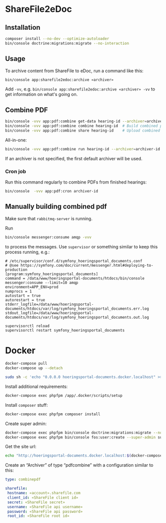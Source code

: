 # ShareFile2eDoc

## Installation

```sh
composer install --no-dev --optimize-autoloader
bin/console doctrine:migrations:migrate --no-interaction
```

## Usage

To archive content from ShareFile to eDoc, run a command like this:

```sh
bin/console app:sharefile2edoc:archive «archiver»
```

Add `-vv`, e.g. `bin/console app:sharefile2edoc:archive «archiver» -vv` to get
information on what's going on.


## Combine PDF

```sh
bin/console -vvv app:pdf:combine get-data hearing-id --archiver=archiver-id # Get data from ShareFile
bin/console -vvv app:pdf:combine combine hearing-id  # Build combined pdf
bin/console -vvv app:pdf:combine share hearing-id    # Upload combined pdf to ShareFile
```

All-in-one:

```sh
bin/console -vvv app:pdf:combine run hearing-id --archiver=archiver-id # Archive combined pdf in eDoc
```

If an archiver is not specified, the first default archiver will be used.

### Cron job

Run this command regularly to combine PDFs from finished hearings:

```sh
bin/console  -vvv app:pdf:cron archiver-id
```

## Manually building combined pdf

Make sure that `rabbitmq-server` is running.

Run

```sh
bin/console messenger:consume amqp -vvv
```

to process the messages. Use `supervisor` or something similar to keep this
process running, e.g.:

```
# /etc/supervisor/conf.d/symfony_hoeringsportal_documents.conf
# @see https://symfony.com/doc/current/messenger.html#deploying-to-production
[program:symfony_hoeringsportal_documents]
command = /data/www/hoeringsportal-documents/htdocs/bin/console messenger:consume --limit=10 amqp
environment=APP_ENV=prod
numprocs = 1
autostart = true
autorestart = true
stderr_logfile=/data/www/hoeringsportal-documents/htdocs/var/log/symfony_hoeringsportal_documents.err.log
stdout_logfile=/data/www/hoeringsportal-documents/htdocs/var/log/symfony_hoeringsportal_documents.out.log
```

```sh
supervisorctl reload
supervisorctl restart symfony_hoeringsportal_documents
```


# Docker

```sh
docker-compose pull
docker-compose up --detach
```

```sh
sudo sh -c 'echo "0.0.0.0 hoeringsportal-documents.docker.localhost" >> /etc/hosts'
```

Install additional requirements:

```sh
docker-compose exec phpfpm /app/.docker/scripts/setup
```

Install `composer` stuff:

```sh
docker-compose exec phpfpm composer install
```

Create super admin:

```sh
docker-compose exec phpfpm bin/console doctrine:migrations:migrate --no-interaction
docker-compose exec phpfpm bin/console fos:user:create --super-admin super-admin super-admin@example.com password
```

Get the site url:

```sh
echo "http://hoeringsportal-documents.docker.localhost:$(docker-compose port reverse-proxy 80 | cut -d: -f2)"
```

Create an “Archiver” of type “pdfcombine” with a configuration similar to this:

```yaml
type: combinepdf

sharefile:
 hostname: «account».sharefile.com
 client_id: «ShareFile client id»
 secret: «ShareFile secret»
 username: «ShareFile api username»
 password: «ShareFile api password»
 root_id: «ShareFile root id»
```
